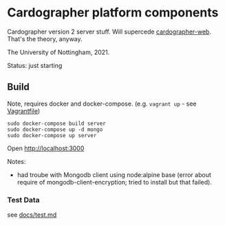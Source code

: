 # Cardographer platform components

Cardographer version 2 server stuff.
Will supercede [cardographer-web](https://github.com/ktg/cardographer-web).
That's the theory, anyway.

The University of Nottingham, 2021.

Status: just starting

## Build

Note, requires docker and docker-compose.
(e.g. `vagrant up` - see [Vagrantfile](Vagrantfile))

```
sudo docker-compose build server
sudo docker-compose up -d mongo
sudo docker-compose up server
```
Open [http://localhost:3000](http://localhost:3000)

Notes:
- had troube with Mongodb client using node:alpine base (error
  about require of mongodb-client-encryption; tried to install but
  that failed).

### Test Data

see [docs/test.md](docs/test.md)

